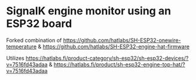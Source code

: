 # SignalK engine monitor using an ESP32 board

Forked combination of https://github.com/hatlabs/SH-ESP32-onewire-temperature & https://github.com/hatlabs/SH-ESP32-engine-hat-firmware

Utilizes https://hatlabs.fi/product-category/sh-esp32/sh-esp32-devices/?v=7516fd43adaa & https://hatlabs.fi/product/sh-esp32-engine-top-hat/?v=7516fd43adaa

